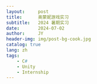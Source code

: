 ```yaml
---
layout:     post
title:      奥蒙妮游戏实习
subtitle:   2024 暑期实习
date:       2024-07-02
author:     JY
header-img: img/post-bg-cook.jpg
catalog: true
lang: zh
tags:
    - C#
    - Unity
    - Internship
---
```


